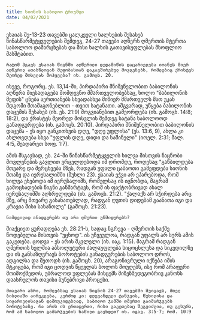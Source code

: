 ```yaml
---
title: სიონის საბოლოო ტრიუმფი 
date: 04/02/2021
---
```


ესაიას მე-13-23 თავებში ცალკეული ხალხების შესახებ წინასწარმეტყველების შემდეგ, 24-27 თავები აღწერს ღმერთის მტერთა საბოლოო დამარცხებას და მისი ხალხის გათავისუფლებას მსოფლიო მასშტაბით.

`რატომ ჰგავს ესაიას წიგნში აღწერილი დედამიწის დაცარიელება იოანეს მიერ აღწერილ ათასწლოვან მეფობასთან დაკავშირებულ მოვლენებს, რომლებიც ქრისტეს მეორედ მოსვლას მოჰყვება? იხ. გამოცხ. 20.`

ისევე, როგორც. ეს. 13,14-ში, პირდაპირი მნიშვნელობით ბაბილონის აღწერა მიესადაგება მომდევნო მმართველობებსაც, ხოლო "ბაბილონის მეფის" ცნება აერთიანებს სხვადასხვა მიწიერ მმართველს მათ უკან მდგომი შთამაგონებლით - თვით სატანათი. ამგვარად, უწყება ბაბილონის დაცემის შესახებ (იხ. ეს. 21:9) მოგვიანებით გამეორდება (იხ. გამოცხ. 14:8; 18:2), და ქრისტეს მეორედ მოსვლის შემდეგ სატანა საბოლოოდ განადგურდება (იხ. გამოცხ. 20:10). პირდაპირი მნიშვნელობით ბაბილონის დაცემა - ეს იყო განკითხვის დღე, "დღე უფლისა" (ეს. 13:6, 9), ახლა კი ახლოვდება სხვა "უფლის დღე, დიდი და საშინელი" (იოელ. 2:31; მალ. 4:5, შეადარეთ სოფ. 1:7).

ამის მსგავსად, ეს. 24-ში წინასწარმეტყველის ხილვა მისთვის ნაცნობი მოვლენების გავლით ვრცელდებოდა იმ დრომდე, როდესაც "გაწბილდება მთვარე და შერცხვება მზეს, რადგან უფალი ცაბაოთი გამეფდება სიონის მთაზე და იერუსალიმში (მუხლი 23). ესაიას ეჭვი არ ეპარებოდა, რომ ხილვა ეხებოდა იმ  იერუსალიმს, რომელსაც ის იცნობდა, მაგრამ გამოცხადების წიგნი განმარტავს, რომ ის ფაქტობრივად ახალ იერუსალიმში აღსრულდება (იხ. გამოცხ. 21:2). "ქალაქს არ სჭირდება არც მზე, არც მთვარე გასანათებლად, რადგან ღვთის დიდებამ გაანათა იგი და კრავია მისი სასანთლე" (გამოცხ. 21:23).

`ნამდვილად ანადგურებს თუ არა ღმერთი უწმიდურებს?`

მიაქციეთ ყურადღება ეს. 28:21-ს, სადაც ნგრევა  - ღმერთის საქმე წოდებულია მისთვის "უცხოდ". ის უჩვეულოა, რადგან უფალს არ სურს ამის გაკეთება. ცოდვა - ეს არის მკვლელი (იხ. იაკ. 1:15). მაგრამ რადგან ღმერთის ხელშია აბსოლუტური ძალაუფლება სიცოცხლესა და სიკვდილზე და ის განსაზღვრავს ბოროტების განადგურების საბოლოო დროს, ადგილსა და მეთოდს (იხ. გამოცხ. 20), არაგონივრული იქნება იმის მტკიცება, რომ იგი ცოდვის წყევლას ბოლოს მოუღებს, ისე რომ არაფერი მოიმოქმედოს, უბრალოდ უფლებას მისცემს მიზეზშედეგობრივ კანონს დაასრულოს თავისი ბუნებრივი პროცესი. 

`მთავარი აზრი, რომლებსაც ესაიას წიგნის 24-27 თავებში შეიცავს, მთელ ბიბლიაში აირეკლება, კერძოდ კი: დღევანდელი ტანჯვის, წუხილისა და სიცარიელისაგან დამოუკიდებლად, საბოლოო ჯამში ღმერთი გაიმარჯვებს ბოროტებაზე. რა არის ის ერთადერთი, რისი გაკეთებაც შეგვიძლია, თუ გვსურს, რომ ამ საბოლოო გამარჯვების ნაწილი გავხდეთ? იხ. იგავ. 3:5-7; რომ. 10:9`